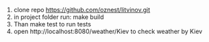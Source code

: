 1) clone repo https://github.com/oznest/litvinov.git
2) in project folder run: make build
3) Than make test to run tests
4) open http://localhost:8080/weather/Kiev to check weather by Kiev